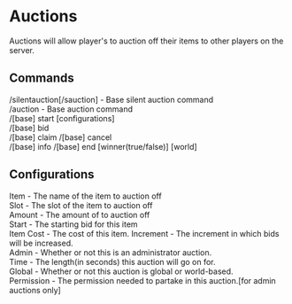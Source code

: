 Auctions
========
Auctions will allow player's to auction off their items to other players
on the server.

Commands
--------
/silentauction[/sauction] - Base silent auction command  
/auction - Base auction command  
/[base] start [configurations]  
/[base] bid <amount>  
/[base] claim
/[base] cancel  
/[base] info
/[base] end [winner(true/false)] [world]


Configurations
--------------
Item - The name of the item to auction off   
Slot - The slot of the item to auction off  
Amount - The amount of <item> to auction off  
Start - The starting bid for this item  
Item Cost - The cost of this item. 
Increment - The increment in which bids will be increased.  
Admin - Whether or not this is an administrator auction.  
Time - The length(in seconds) this auction will go on for.  
Global - Whether or not this auction is global or world-based.  
Permission - The permission needed to partake in this auction.[for admin auctions only]  
